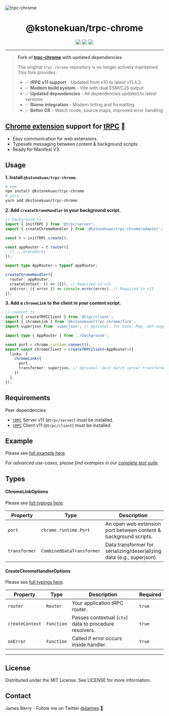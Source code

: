 ![trpc-chrome](assets/trpc-chrome-readme.png)

<div align="center">
  <h1>@kstonekuan/trpc-chrome</h1>
  <a href="https://www.npmjs.com/package/@kstonekuan/trpc-chrome"><img src="https://img.shields.io/npm/v/@kstonekuan/trpc-chrome.svg?style=flat&color=brightgreen" target="_blank" /></a>
  <a href="./LICENSE"><img src="https://img.shields.io/badge/license-MIT-black" /></a>
  <a href="https://trpc.io/discord" target="_blank"><img src="https://img.shields.io/badge/chat-discord-blue.svg" /></a>
  <br />
  <hr />
</div>

> **Fork of [trpc-chrome](https://github.com/jlalmes/trpc-chrome) with updated dependencies**
> 
> The original `trpc-chrome` repository is no longer actively maintained. This fork provides:
> - ✅ **tRPC v11 support** - Updated from v10 to latest v11.4.3
> - ✅ **Modern build system** - Vite with dual ESM/CJS output
> - ✅ **Updated dependencies** - All dependencies updated to latest versions
> - ✅ **Biome integration** - Modern linting and formatting
> - ✅ **Better DX** - Watch mode, source maps, improved error handling

## **[Chrome extension](https://developer.chrome.com/docs/extensions/mv3/) support for [tRPC](https://trpc.io/)** 🧩

- Easy communication for web extensions.
- Typesafe messaging between content & background scripts.
- Ready for Manifest V3.

## Usage

**1. Install `@kstonekuan/trpc-chrome`.**

```bash
# npm
npm install @kstonekuan/trpc-chrome
# yarn
yarn add @kstonekuan/trpc-chrome
```

**2. Add `createChromeHandler` in your background script.**

```typescript
// background.ts
import { initTRPC } from '@trpc/server';
import { createChromeHandler } from '@kstonekuan/trpc-chrome/adapter';

const t = initTRPC.create();

const appRouter = t.router({
  // ...procedures
});

export type AppRouter = typeof appRouter;

createChromeHandler({
  router: appRouter,
  createContext: () => ({}), // Required in v11
  onError: ({ error }) => console.error(error), // Required in v11
});
```

**3. Add a `chromeLink` to the client in your content script.**

```typescript
// content.ts
import { createTRPCClient } from '@trpc/client';
import { chromeLink } from '@kstonekuan/trpc-chrome/link';
import superjson from 'superjson'; // Optional: for Date, Map, Set support

import type { AppRouter } from './background';

const port = chrome.runtime.connect();
export const chromeClient = createTRPCClient<AppRouter>({
  links: [
    chromeLink({ 
      port,
      transformer: superjson, // Optional: must match server transformer
    })
  ],
});
```

## Requirements

Peer dependencies:

- [`tRPC`](https://github.com/trpc/trpc) Server v11 (`@trpc/server`) must be installed.
- [`tRPC`](https://github.com/trpc/trpc) Client v11 (`@trpc/client`) must be installed.

## Example

Please see [full example here](examples/with-plasmo).

_For advanced use-cases, please find examples in our [complete test suite](test)._

## Types

#### ChromeLinkOptions

Please see [full typings here](src/link/index.ts).

| Property      | Type                        | Description                                                      | Required |
| ------------- | --------------------------- | ---------------------------------------------------------------- | -------- |
| `port`        | `chrome.runtime.Port`       | An open web extension port between content & background scripts. | `true`   |
| `transformer` | `CombinedDataTransformer`   | Data transformer for serializing/deserializing data (e.g., superjson). | `false`  |

#### CreateChromeHandlerOptions

Please see [full typings here](src/adapter/index.ts).

| Property        | Type       | Description                                            | Required |
| --------------- | ---------- | ------------------------------------------------------ | -------- |
| `router`        | `Router`   | Your application tRPC router.                          | `true`   |
| `createContext` | `Function` | Passes contextual (`ctx`) data to procedure resolvers. | `true`   |
| `onError`       | `Function` | Called if error occurs inside handler.                 | `true`   |

---

## License

Distributed under the MIT License. See LICENSE for more information.

## Contact

James Berry - Follow me on Twitter [@jlalmes](https://twitter.com/jlalmes) 💙
